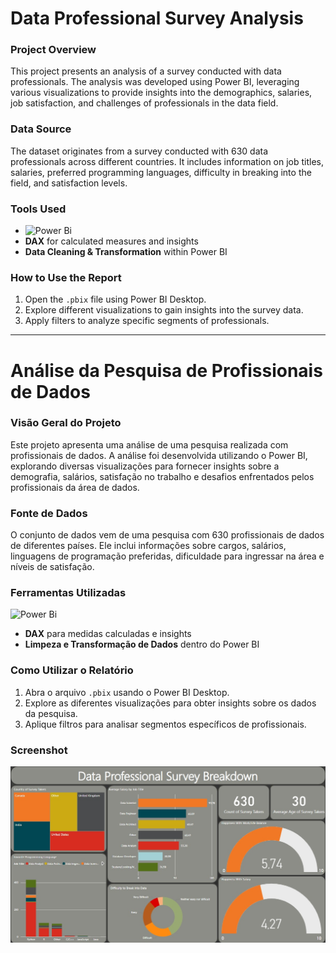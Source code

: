 # Data Professional Survey Analysis

### Project Overview
This project presents an analysis of a survey conducted with data professionals. The analysis was developed using Power BI, leveraging various visualizations to provide insights into the demographics, salaries, job satisfaction, and challenges of professionals in the data field.

### Data Source
The dataset originates from a survey conducted with 630 data professionals across different countries. It includes information on job titles, salaries, preferred programming languages, difficulty in breaking into the field, and satisfaction levels.

### Tools Used
- ![Power Bi](https://img.shields.io/badge/power_bi-F2C811?style=for-the-badge&logo=powerbi&logoColor=black)
- **DAX** for calculated measures and insights
- **Data Cleaning & Transformation** within Power BI

### How to Use the Report
1. Open the `.pbix` file using Power BI Desktop.
2. Explore different visualizations to gain insights into the survey data.
3. Apply filters to analyze specific segments of professionals.

---

# Análise da Pesquisa de Profissionais de Dados

### Visão Geral do Projeto
Este projeto apresenta uma análise de uma pesquisa realizada com profissionais de dados. A análise foi desenvolvida utilizando o Power BI, explorando diversas visualizações para fornecer insights sobre a demografia, salários, satisfação no trabalho e desafios enfrentados pelos profissionais da área de dados.

### Fonte de Dados
O conjunto de dados vem de uma pesquisa com 630 profissionais de dados de diferentes países. Ele inclui informações sobre cargos, salários, linguagens de programação preferidas, dificuldade para ingressar na área e níveis de satisfação.

### Ferramentas Utilizadas
![Power Bi](https://img.shields.io/badge/power_bi-F2C811?style=for-the-badge&logo=powerbi&logoColor=black)
- **DAX** para medidas calculadas e insights
- **Limpeza e Transformação de Dados** dentro do Power BI

### Como Utilizar o Relatório
1. Abra o arquivo `.pbix` usando o Power BI Desktop.
2. Explore as diferentes visualizações para obter insights sobre os dados da pesquisa.
3. Aplique filtros para analisar segmentos específicos de profissionais.

### Screenshot
![Screensjot](https://github.com/Alef-Ferreira/Portfolio_Projects/blob/main/Power%20BI%20Projects/Professional%20Survey%20Project/Professional%20Survey%20Analysis%20Screenshot.jpg?raw=true)
